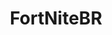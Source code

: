 ---
title: FortNiteBR
crosslinks:
- Paragon
- FORTnITE
- livven
- PUBATTLEGROUNDS
- playstation
- FortNiteLFG
- ultrawidemasterrace
---
